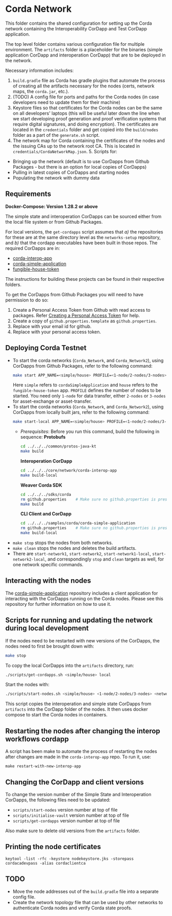 <!--
 Copyright IBM Corp. All Rights Reserved.

 SPDX-License-Identifier: CC-BY-4.0
 -->
# Corda Network

This folder contains the shared configuration for setting up the Corda network
containing the Interoperability CorDapp and Test CorDapp application.

The top level folder contains various configuration file for multiple
environment. The `artifacts` folder is a placeholder for the binaries (simple
application CorDapp and interoperation CorDapp) that are to be deployed in the
network.

Necessary information includes:

1. `build.gradle` file as Corda has gradle plugins that automate the process of
   creating all the artifacts necessary for the nodes (certs, network maps, the
   `corda.jar`, etc.).
2. (TODO) A config file for ports and paths for the Corda nodes (in case
   developers need to update them for their machine)
3. Keystore files so that certificates for the Corda nodes can be the
   same on all developers' laptops (this will be useful later down the line when
   we start developing proof generation and proof verification systems that
   require digital signatures, and doing encryption). The certificates are
   located in the `credentials` folder and get copied into the `build/nodes`
   folder as a part of the `generate.sh` script.
4. The network map for Corda containing the certificates of the nodes and the
   issuing CAs up to the network root CA. This is located in
   `credentials/CordaNetworkMap.json`. 5. Scripts for:

-   Bringing up the network (default is to use CorDapps from Github Packages - but
    there is an option for local copies of CorDapps)
-   Pulling in latest copies of CorDapps and starting nodes
-   Populating the network with dummy data

## Requirements

**Docker-Compose: Version 1.28.2 or above**

The simple state and interoperation CorDapps can be sourced either from the
local file system or from Github Packages.

For local versions, the `get-cordapps` script assumes that _a)_ the repositories
for these are at the same directory level as the `networks-setup` repository,
and _b)_ that the cordapp executables have been built in those repos. The
required CorDapps are in:
* [corda-interop-app](../../../core/network/corda-interop-app)
* [corda-simple-application](../../../samples/corda/corda-simple-application)
* [fungible-house-token](../../../samples/corda/fungible-house-token)

The instructions for building these projects can be found in their respective folders.

To get the CorDapps from Github Packages you will need to have permission to do so:

1) Create a Personal Access Token from Github with read access to packages. Refer [Creating a Personal Access Token](https://docs.github.com/en/github/authenticating-to-github/keeping-your-account-and-data-secure/creating-a-personal-access-token) for help.
2) Create a copy of `github.properties.template` as `github.properties`.
3) Replace <GITHUB Email> with your email id for github.
4) Replace <GITHUB Personal Access Token> with your personal access token.

## Deploying Corda Testnet

- To start the corda networks (`Corda_Network`, and `Corda_Network2`), using CorDapps from Github Packages, refer to the following command:
  ```bash
  make start APP_NAME=<simple/house> PROFILE=<1-node/2-nodes/3-nodes>
  ```
  Here `simple` refers to `cordaSimpleApplication` and `house` refers to the `fungible-house-token` app.
  `PROFILE` defines the number of nodes to be started. You need only `1-node` for data transfer, either `2-nodes` or `3-nodes` for asset-exchange or asset-transfer.
- To start the corda networks (`Corda_Network`, and `Corda_Network2`), using CorDapps from locally built jars, refer to the following command:
  ```bash
  make start-local APP_NAME=<simple/house> PROFILE=<1-node/2-nodes/3-nodes>
  ```
  * _Prerequisites_: Before you run this command, build the following in sequence:
    **Protobufs**
    ```bash
    cd ../../../common/protos-java-kt
    make build
    ```
    **Interoperation CorDapp**
    ```bash
    cd ../../../core/network/corda-interop-app
    make build-local
    ```
    **Weaver Corda SDK**
    ```bash
    cd ../../../sdks/corda
    rm github.properties    # Make sure no github.properties is present.
    make build
    ```
    **CLI Client and CorDapp**
    ```bash
    cd ../../../samples/corda/corda-simple-application
    rm github.properties    # Make sure no github.properties is present.
    make build-local
    ```
-   `make stop` stops the nodes from both networks.
-   `make clean` stops the nodes and deletes the build artifacts.
- There are `start-network1`, `start-network2`, `start-network1-local`, `start-network2-local`, and correspondingly `stop` and `clean` targets as well, for one network specific commands.




## Interacting with the nodes

The [corda-simple-application](../../../samples/corda/corda-simple-application)
repository includes a client application for interacting with the CorDapps
running on the Corda nodes. Please see this repository for further information
on how to use it.

## Scripts for running and updating the network during local development

If the nodes need to be restarted with new versions of the CorDapps, the nodes
need to first be brought down with:

```bash
make stop
```

To copy the local CorDapps into the `artifacts` directory, run:

```bash
./scripts/get-cordapps.sh <simple/house> local
```

Start the nodes with:

```bash
./scripts/start-nodes.sh <simple/house> <1-node/2-nodes/3-nodes> <network-name>
```

This script copies the interoperation and simple state CorDapps
from `artifacts` into the CorDapp folder of the nodes. It then uses
docker compose to start the Corda nodes in containers.

## Restarting the nodes after changing the interop workflows cordapp

A script has been make to automate the process of restarting the nodes after
changes are made in the `corda-interop-app` repo. To run it, use:

```
make restart-with-new-interop-app
```

## Changing the CorDapp and client versions

To change the version number of the Simple State and Interoperation CorDapps,
the following files need to be updated:

-   `scripts/start-nodes` version number at top of file
-   `scripts/initialise-vault` version number at top of file
-   `scripts/get-cordapps` version number at top of file

Also make sure to delete old versions from the `artifacts` folder.

## Printing the node certificates

```
keytool -list -rfc -keystore nodekeystore.jks -storepass cordacadevpass -alias cordaclientca
```

## TODO

-   Move the node addresses out of the `build.gradle` file into a separate config
    file.
-   Create the network topology file that can be used by other networks to
    authenticate Corda nodes and verify Corda state proofs.
